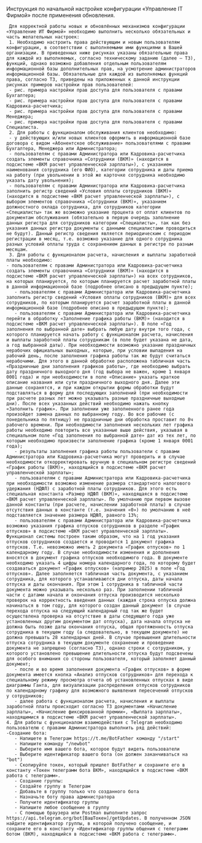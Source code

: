Инструкция по начальной настройке конфигурации «Управление IT Фирмой» после применения обновления.

     Для корректной работы новых и обновлённых механизмов конфигурации «Управление ИТ Фирмой» необходимо выполнить несколько обязательных и часть желательных настроек:
     1. Необходимо настроить права действующим и новым пользователям конфигурации, в соответствии с выполняемыми ими функциями в Вашей организации. В приведенных ниже рисунках указаны обязательные права для каждой из выполняемых, согласно техническому заданию (далее – ТЗ), функций, однако возможно добавления отдельным пользователям информационной базы дополнительных прав, на усмотрение администраторов информационной базы. Обязательные для каждой из выполняемых функций права, согласно ТЗ, приведены на приложенных к данной инструкции рисунках примеров настройки прав пользователей:
     - рис. примера настройки прав доступа для пользователя с правами Бухгалтера;
     - рис. примера настройки прав доступа для пользователя с правами Кадровика-расчетчика;
     - рис. примера настройки прав доступа для пользователя с правами Менеджера;
     - рис. примера настройки прав доступа для пользователя с правами Специалиста.
     2. Для работы с функционалом обслуживания клиентов необходимо:
     - у действующих и/или новых клиентов оформить в информационной базе договора с видом «Абонентское обслуживание» пользователями с правами Бухгалтера, Менеджера или Администратора;
     - пользователям с правами Администратора или Кадровика-расчетчика создать элементы справочника «Сотрудники (ВКМ)» (находится в подсистеме «ВКМ расчет управленческой зарплаты»), с указанием наименования сотрудника (его ФИО), категории сотрудника и даты приема на работу (при увольнении в этой же карточке сотрудника необходимо указать дату увольнения);
     - пользователям с правами Администратора или Кадровика-расчетчика заполнить регистр сведений «Условия оплаты сотрудников (ВКМ)» (находится в подсистеме «ВКМ расчет управленческой зарплаты»), с выбором элементов справочника «Сотрудники (ВКМ)», указанием должностного оклада сотрудника, для сотрудников категории «Специалисты» так же возможно указание процента от оплат клиентов по документам обслуживания (обязательно в первую очередь заполнение данных регистра для сотрудников категории «Специалисты», так как без указания данных регистра документы с данными специалистами проводиться не будут). Данный регистр сведения является периодическим с периодом регистрации в месяц, т.е. возможно указание для одного сотрудника разных условий оплаты труда с сохранением данных в регистре по разным месяцам.
     3. Для работы с функционалом расчета, начисления и выплаты заработной платы необходимо:
	- пользователям с правами Администратора или Кадровика-расчетчика создать элементы справочника «Сотрудники (ВКМ)» (находится в подсистеме «ВКМ расчет управленческой зарплаты») на всех сотрудников, на которых планируется, по которым планируется расчет заработной платы в данной информационной базе (подробнее описано в предыдущем пункте);
       - пользователям с правами Администратора или Кадровика-расчетчика заполнить регистр сведений «Условия оплаты сотрудников (ВКМ)» для всех сотрудников, по которым планируется расчет заработной платы в данной информационной базе (подробнее описано в предыдущем пункте);
       - пользователям с правами Администратора или Кадровика-расчетчика перейти в обработку «Заполнение графика работы (ВКМ)» (находится в подсистеме «ВКМ расчет управленческой зарплаты»). В поле «Год заполнения по выбранной дате» выбрать любую дату внутри того года, с которого планируется начать работу с функционалом расчета, начисления и выплаты заработной платы сотрудникам (в поле будет указана не дата, а год выбранной даты). При необходимости возможно указание праздничных нерабочих официальных выходных, которые, при условии выпадения на рабочий день, после заполнения графика работы так же будут считаться нерабочими. Для этого в данной обработке расположена табличная часть «Праздничные дни заполнения графиков работы», где необходимо выбрать дату праздничного выходного дня (год выбора не важен, кроме 1 января 0001 года) и при необходимости в поле «Описание» указать краткое описание названия или сути праздничного выходного дня. Далее эти данные сохранятся, и при каждом открытии формы обработки будут подставляться в форму для последующих заполнений (при необходимости при расчете разных лет можно указывать разные праздничные выходные дни). После всех указанных действий необходимо нажать кнопку «Заполнить график». При заполнении уже заполненного ранее года произойдет замена данных по выбранному году. Во все рабочие (с понедельника по пятницу) не праздничные дни обработка проставит по 8ч рабочего времени. При необходимости заполнения нескольких лет графика работы необходимо повторить все указанные выше действия, указывая в специальном поле «Год заполнения по выбранной дате» дат из тех лет, по которым необходимо произвести заполнение графика (кроме 1 января 0001 года);
       - результаты заполнения графика работы пользователи с правами Администратора или Кадровика-расчетчика могут проверить и в случае необходимости откорректировать вручную в специальном регистре сведений «График работы (ВКМ)», находящийся в подсистеме «ВКМ расчет управленческой зарплаты»;
       - пользователям с правами Администратора или Кадровика-расчетчика при необходимости возможно изменение размера стандартного налогового удержания (НДФЛ) с заработной платы сотрудников. Для этого есть специальная константа «Размер НДФЛ (ВКМ)», находящаяся в подсистеме «ВКМ расчет управленческой зарплаты». По умолчанию при первом вызове данной константы (при расчете, начислении заработной платы) в случае отсутствия данных в константе (т.е. значения «0») по умолчанию в неё подставляется значение размера НДФЛ, равного 13%;
       - пользователям с правами Администратора или Кадровика-расчетчика возможно указания графика отпусков сотрудников в разделе «График отпусков» в подсистеме «ВКМ расчет управленческой зарплаты». Функционал системы построен таким образом, что на 1 год указания отпусков сотрудников создается и проводится 1 документ графика отпусков. Т.е. невозможно иметь 2 документа «График отпусков» по 1 календарному году. В случае необходимости изменения и дополнения вносятся в документ графика отпусков необходимого года. В документе необходимо указать 4 цифры номера календарного года, по которому будет создаваться документ «График отпусков» (например 2025) в поле «Год отпусков». Далее заполняется табличная часть документа, с указанием сотрудника, для которого устанавливаются дни отпуска, даты начала отпуска и даты окончания. При этом 1 сотрудника в табличной части документа можно указывать несколько раз. При заполнении табличной части с датами начала и окончания отпуска производится несколько проверок на корректность введения данных (каждая строка отпуска должна начинаться в том году, для которого создан данный документ (в случае перехода отпуска на следующий календарный год так же будет осуществлена проверка на отсутствие в даты следующего года уже установленных другим документом дат отпуска), дата начала отпуска не должна быть позже даты окончания отпуска, общая протяженность отпуска сотрудника в текущем году (а следовательно, в текущем документе) не должна превышать 28 календарных дней. В случае превышения длительности отпуска сотрудника в текущем документе сохранение и проведение документа не запрещено (согласно ТЗ), однако строки с сотрудником, у которого установлено превышение длительности отпуска будут подсвечены для особого внимания со стороны пользователя, который заполняет данный документ;
       - после и во время заполнения документа «График отпусков» в форме документа имеется кнопка «Анализ отпусков сотрудников» для перехода к специальному режиму просмотра отчета об установленных отпусках в виде диаграммы Ганта, для визуализации распределения отпусков сотрудников по календарному графику для возможного выявления пересечений отпусков у сотрудников;
       - далее работа с функционалом расчета, начисления и выплаты заработной платы происходит согласно ТЗ документами «Начисление зарплаты», «Начисление фиксированной премии», «Выплата зарплаты», находящимися в подсистеме «ВКМ расчет управленческой зарплаты».
	4. Для работы с функционалом взаимодействия с Telegram необходимо пользователю с правами Администратора выполнить ряд действий:
	-Создание бота:
       - Напишете в Телеграм https://t.me/BotFather команду "/start"
       - Напишите команду "/newbot"
       - Выберите имя вашего бота, которое будут видеть пользователи
       - Выберите идентификатор вашего бота (он должен заканчиваться на "bot")
       - Скопируйте токен, который пришлет BotFather и сохраните его в константу «Токен телеграмм бота ВКМ», находящийся в подсистеме «ВКМ работа с телеграмм».
       - Создание группы:
       - Создайте группу в Телеграм
       - Добавьте в группу только что созданного бота
       - Назначьте боту права администратора
       - Получите идентификатор группы
       - Напишите любое сообщение в группу
       - С помощью браузера или Postman выполните запрос https://api.telegram.org/bot[ВашТокен]/getUpdates. В полученном JSON найдите идентификатор группы, в которой получено сообщение, и сохраните его в константу «Идентификатор группы общения с телеграмм ботом (ВКМ), находящийся в подсистеме «ВКМ работа с телеграмм».
